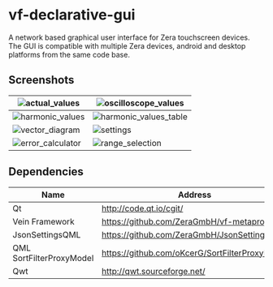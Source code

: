 # vf-declarative-gui
A network based graphical user interface for Zera touchscreen devices.
The GUI is compatible with multiple Zera devices, android and desktop platforms from the same code base.

## Screenshots

| ![actual_values](https://user-images.githubusercontent.com/2573046/40121912-ea17b8da-5922-11e8-9604-2f898ce941db.png) | ![oscilloscope_values](https://user-images.githubusercontent.com/2573046/40121915-eaa3dd2e-5922-11e8-970d-553981fe8501.png) |
|-----------------|-----------------|
| ![harmonic_values](https://user-images.githubusercontent.com/2573046/40121913-ea4b6c34-5922-11e8-9f2e-a825fc1a2b1c.png) | ![harmonic_values_table](https://user-images.githubusercontent.com/2573046/40121914-ea6b7682-5922-11e8-8d5a-34d6d28a724d.png) |
| ![vector_diagram](https://user-images.githubusercontent.com/2573046/40121917-eb0ba3aa-5922-11e8-9f1b-5cdd0ead9230.png) | ![settings](https://user-images.githubusercontent.com/2573046/40121916-ead693e0-5922-11e8-9e71-7985de60eb30.png) |
| ![error_calculator](https://user-images.githubusercontent.com/2573046/49156015-a48ae500-f31c-11e8-808d-e11e3bc80ada.png) | ![range_selection](https://user-images.githubusercontent.com/2573046/49156018-a48ae500-f31c-11e8-8ae7-5f63cc5213fd.png) |

## Dependencies
| Name | Address |
|------|---------|
| Qt | http://code.qt.io/cgit/ |
| Vein Framework | https://github.com/ZeraGmbH/vf-metaproject |
| JsonSettingsQML | https://github.com/ZeraGmbH/JsonSettingsQML |
| QML SortFilterProxyModel | https://github.com/oKcerG/SortFilterProxyModel |
| Qwt | http://qwt.sourceforge.net/ |

